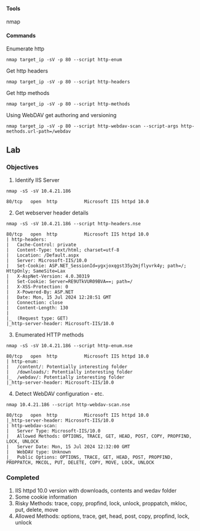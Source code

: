 #### Tools
nmap

#### Commands

Enumerate http 
```
nmap target_ip -sV -p 80 --script http-enum
```

Get http headers
```
nmap target_ip -sV -p 80 --script http-headers
```

Get http methods
```
nmap target_ip -sV -p 80 --script http-methods
```

Using WebDAV get authoring and versioning
```
nmap target_ip -sV -p 80 --script http-webdav-scan --script-args http-methods.url-path=/webdav
```


## Lab

### Objectives
1.  Identify IIS Server
```
nmap -sS -sV 10.4.21.186 

80/tcp   open  http          Microsoft IIS httpd 10.0
```
   
2.  Get webserver header details
```
nmap -sS -sV 10.4.21.186 --script http-headers.nse

80/tcp   open  http          Microsoft IIS httpd 10.0
| http-headers: 
|   Cache-Control: private
|   Content-Type: text/html; charset=utf-8
|   Location: /Default.aspx
|   Server: Microsoft-IIS/10.0
|   Set-Cookie: ASP.NET_SessionId=ygxjoxqgst35y2mjflyvrk4y; path=/; HttpOnly; SameSite=Lax
|   X-AspNet-Version: 4.0.30319
|   Set-Cookie: Server=RE9UTkVUR09BVA==; path=/
|   X-XSS-Protection: 0
|   X-Powered-By: ASP.NET
|   Date: Mon, 15 Jul 2024 12:28:51 GMT
|   Connection: close
|   Content-Length: 130
|   
|_  (Request type: GET)
|_http-server-header: Microsoft-IIS/10.0

```
   
3.  Enumerated HTTP methods
```
nmap -sS -sV 10.4.21.186 --script http-enum.nse 

80/tcp   open  http          Microsoft IIS httpd 10.0
| http-enum: 
|   /content/: Potentially interesting folder
|   /downloads/: Potentially interesting folder
|_  /webdav/: Potentially interesting folder
|_http-server-header: Microsoft-IIS/10.0

```
   
4.  Detect WebDAV configuration - etc.
```
nmap 10.4.21.186 --script http-webdav-scan.nse

80/tcp   open  http          Microsoft IIS httpd 10.0
|_http-server-header: Microsoft-IIS/10.0
| http-webdav-scan: 
|   Server Type: Microsoft-IIS/10.0
|   Allowed Methods: OPTIONS, TRACE, GET, HEAD, POST, COPY, PROPFIND, LOCK, UNLOCK
|   Server Date: Mon, 15 Jul 2024 12:32:00 GMT
|   WebDAV type: Unknown
|_  Public Options: OPTIONS, TRACE, GET, HEAD, POST, PROPFIND, PROPPATCH, MKCOL, PUT, DELETE, COPY, MOVE, LOCK, UNLOCK

```
   

### Completed
1. IIS httpd 10.0 version  with downloads, contents and wedav folder
2. Some cookie information
3. Risky Methods: trace, copy, propfind, lock, unlock, proppatch, mkloc, put, delete, move
4. Allowed Methods: options, trace, get, head, post, copy, propfind, lock, unlock